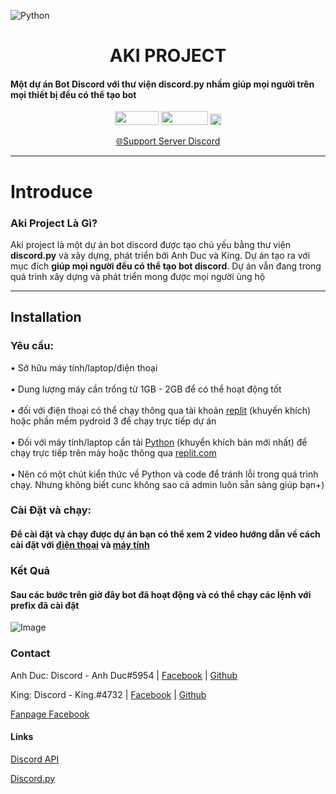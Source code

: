 ![Python](https://i.ibb.co/fqxXN6g/FB-IMG-1667750948250.jpg)
<h1 align=center>AKI PROJECT</h1>
<h4>Một dự án Bot Discord với thư viện <strong>discord.py</strong> nhầm giúp mọi người trên mọi thiết bị đều có thể tạo bot</h4>
<p align="center">
    <img src="https://img.shields.io/badge/python-3670A0?style=for-the-badge&logo=python&logoColor=ffdd54" width="70" height="22" style= "display: inline"/>
    <img src="https://badgen.net/github/commits/iotranvn/Aki-bot" width="75" height="22"/>
    <img src="https://visitor-badge.glitch.me/badge?page_id=iotranvn.Aki-bot" height="18"/>
</p>
<p align ="center"><a href="https://discord.gg/X8KpzCGu">🌐Support Server Discord</a></p>
<hr />

# Introduce 

<h3>Aki Project Là Gì?</h3>
Aki project là một dự án bot discord được tạo chủ yếu bằng thư viện <strong>discord.py</strong> và xây dựng, phát triển bởi Anh Duc và King. Dự án tạo ra với mục đích <strong>giúp mọi người đều có thể tạo bot discord</strong>. Dự án vẫn đang trong quá trình xây dựng và phát triển mong được mọi người ủng hộ

<hr />

## Installation

<h3>Yêu cầu:</h3>
<p>
    • Sở hữu máy tính/laptop/điện thoại</br></br>
    • Dung lượng máy cần trống từ 1GB - 2GB để có thể hoạt động tốt</br></br>
    • đối với điện thoại có thể chạy thông qua tài khoản <a href="https://replit.com">replit</a> (khuyến khích) hoặc phần mềm pydroid 3 để chạy trực tiếp dự án</br></br>
    • Đối với máy tính/laptop cần tải <a href="https://www.python.org/downloads/">Python</a> (khuyển khích bản mới nhất) để chạy trực tiếp trên máy hoặc thông qua <a href="https://replit.com">replit.com</a></br></br>
    • Nên có một chút kiển thức về Python và code để tránh lỗi trong quá trình chạy. Nhưng không biết cunc không sao cả admin luôn sẵn sàng giúp bạn+)
</p>
<h3>Cài Đặt và chạy:</h3>
<h4>Để cài đặt và chạy được dự án bạn có thể xem 2 video hướng dẫn về cách cài đặt với <a href="https://youtu.be/0N-fgXdM2tA">điện thoại</a> và <a href="">máy tính</a></h4>
<h3>Kết Quả</h3>
<h4>Sau các bước trên giờ đây bot đã hoạt động và có thể chạy các lệnh với prefix đã cài đặt</h4>

![Image](https://i.ibb.co/x8P8Q8m/image.png)

### Contact

<p>Anh Duc: Discord - Anh Duc#5954 | <a href="https://www.facebook.com/profile.php?id=100026348631060">Facebook</a> | <a href="https://github.com/CCcutcanh">Github</a></p>
<p>King: Discord - King.#4732 | <a href="https://www.facebook.com/letranhoanglanvn">Facebook</a> | <a href= "https://github.com/iotranvn">Github</a></p>
<p><a href="https://www.facebook.com/profile.php?id=100086701778255">Fanpage Facebook</a>

#### Links

<p><a href ="https://github.com/discord/discord-api-docs">Discord API</a></p>
<p><a href="https://github.com/Rapptz/discord.py">Discord.py</a></p>
